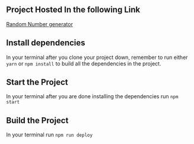 ## Project Hosted In the following Link

[Random Number generator](https://AlexandreFPGoncalves.github.io/Random-Number-Generator)

## Install dependencies

In your terminal after you clone your project down, remember to run either `yarn` or `npm install` to build all the dependencies in the project.

## Start the Project

In your terminal after you are done installing the dependencies run `npm start`

## Build the Project

In your terminal run `npm run deploy`
